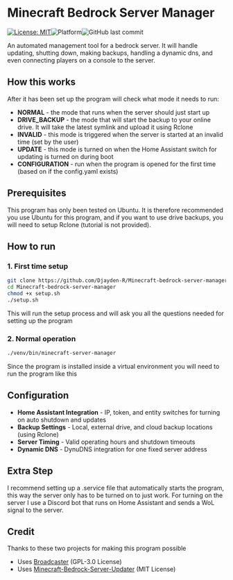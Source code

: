 # Minecraft Bedrock Server Manager
[![License: MIT](https://img.shields.io/badge/License-MIT-yellow.svg)](LICENSE)![Platform](https://img.shields.io/badge/platform-Ubuntu-orange)![GitHub last commit](https://img.shields.io/github/last-commit/Djayden-R/Minecraft-bedrock-server-manager)

An automated management tool for a bedrock server. It will handle updating, shutting down, making backups, handling a dynamic dns, and even connecting players on a console to the server.

## How this works
After it has been set up the program will check what mode it needs to run:
- **NORMAL** - the mode that runs when the server should just start up
- **DRIVE_BACKUP** - the mode that will start the backup to your online drive. It will take the latest symlink and upload it using Rclone
- **INVALID** - this mode is triggered when the server is started at an invalid time (set by the user)
- **UPDATE** - this mode is turned on when the Home Assistant switch for updating is turned on during boot
- **CONFIGURATION** - run when the program is opened for the first time (based on if the config.yaml exists)

## Prerequisites
This program has only been tested on Ubuntu. It is therefore recommended you use Ubuntu for this program, and if you want to use drive backups, you will need to setup Rclone (tutorial is not provided).

## How to run
### 1. First time setup
```bash
git clone https://github.com/Djayden-R/Minecraft-bedrock-server-manager.git
cd Minecraft-bedrock-server-manager
chmod +x setup.sh
./setup.sh
```
This will run the setup process and will ask you all the questions needed for setting up the program

### 2. Normal operation
```bash
./venv/bin/minecraft-server-manager
```
Since the program is installed inside a virtual environment you will need to run the program like this

## Configuration
- **Home Assistant Integration** - IP, token, and entity switches for turning on auto shutdown and updates
- **Backup Settings** - Local, external drive, and cloud backup locations (using Rclone)
- **Server Timing** - Valid operating hours and shutdown timeouts
- **Dynamic DNS** - DynuDNS integration for one fixed server address

## Extra Step
I recommend setting up a .service file that automatically starts the program, this way the server only has to be turned on to just work. For turning on the server I use a Discord bot that runs on Home Assistant and sends a WoL signal to the server.

## Credit
Thanks to these two projects for making this program possible
- Uses [Broadcaster](https://github.com/MCXboxBroadcast/Broadcaster) (GPL-3.0 License)
- Uses [Minecraft-Bedrock-Server-Updater](https://github.com/ghwns9652/Minecraft-Bedrock-Server-Updater) (MIT License)